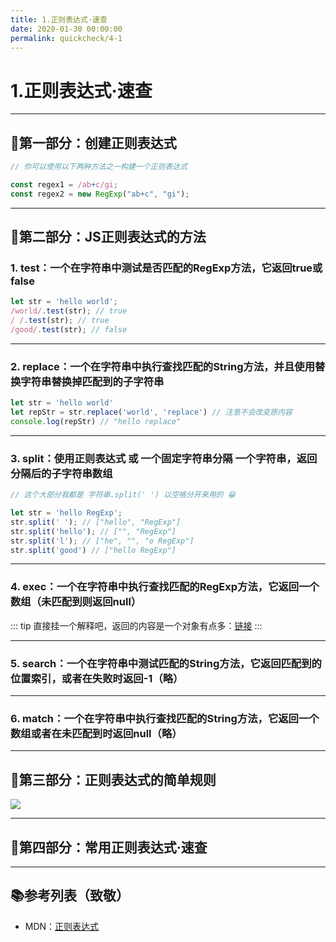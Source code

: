 ```yaml
---
title: 1.正则表达式·速查
date: 2020-01-30 00:00:00
permalink: quickcheck/4-1
---
```


# 1.正则表达式·速查

---

## 🛴第一部分：创建正则表达式

```javascript
// 你可以使用以下两种方法之一构建一个正则表达式

const regex1 = /ab+c/gi;
const regex2 = new RegExp("ab+c", "gi");

```

---

## 🛵第二部分：JS正则表达式的方法

### 1. test：一个在字符串中测试是否匹配的RegExp方法，它返回true或false

```javascript
let str = 'hello world';
/world/.test(str); // true
/ /.test(str); // true
/good/.test(str); // false
```

---


### 2. replace：一个在字符串中执行查找匹配的String方法，并且使用替换字符串替换掉匹配到的子字符串

```javascript
let str = 'hello world'
let repStr = str.replace('world', 'replace') // 注意不会改变原内容
console.log(repStr) // "hello replace"
```

---

### 3. split：使用正则表达式 或 一个固定字符串分隔 一个字符串，返回 分隔后的子字符串数组

```javascript
// 这个大部分我都是 字符串.split(' ') 以空格分开来用的 😁

let str = 'hello RegExp';
str.split(' '); // ["hello", "RegExp"]
str.split('hello'); // ["", "RegExp"]
str.split('l'); // ["he", "", "o RegExp"]
str.split('good') // ["hello RegExp"]
```

---

### 4. exec：一个在字符串中执行查找匹配的RegExp方法，它返回一个数组（未匹配到则返回null）

::: tip
直接挂一个解释吧，返回的内容是一个对象有点多：[链接](https://developer.mozilla.org/zh-CN/docs/Web/JavaScript/Reference/Global_Objects/RegExp/exec)
:::

---

### 5. search：一个在字符串中测试匹配的String方法，它返回匹配到的位置索引，或者在失败时返回-1（略）

---

### 6. match：一个在字符串中执行查找匹配的String方法，它返回一个数组或者在未匹配到时返回null（略）


---

## 🚃第三部分：正则表达式的简单规则

<img src="https://itzkp-1253302184.cos.ap-beijing.myqcloud.com/notes/1.quickcheck/4.%E5%85%B6%E4%BB%96/1.png" />

---

## 🚅第四部分：常用正则表达式·速查

---

## 📚参考列表（致敬）

- MDN：[正则表达式](https://developer.mozilla.org/zh-CN/docs/Web/JavaScript/Guide/Regular_Expressions)